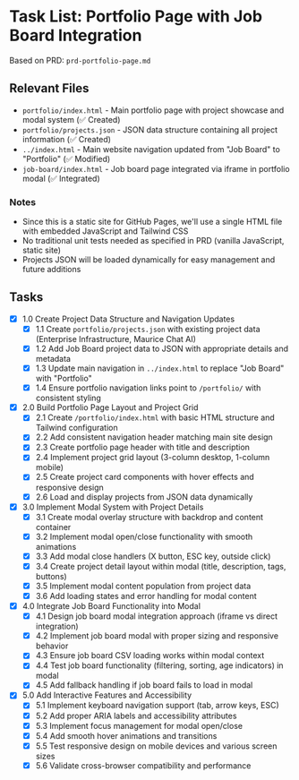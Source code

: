 # Task List: Portfolio Page with Job Board Integration

Based on PRD: `prd-portfolio-page.md`

## Relevant Files

- `portfolio/index.html` - Main portfolio page with project showcase and modal system (✅ Created)
- `portfolio/projects.json` - JSON data structure containing all project information (✅ Created)
- `../index.html` - Main website navigation updated from "Job Board" to "Portfolio" (✅ Modified)
- `job-board/index.html` - Job board page integrated via iframe in portfolio modal (✅ Integrated)

### Notes

- Since this is a static site for GitHub Pages, we'll use a single HTML file with embedded JavaScript and Tailwind CSS
- No traditional unit tests needed as specified in PRD (vanilla JavaScript, static site)
- Projects JSON will be loaded dynamically for easy management and future additions

## Tasks

- [x] 1.0 Create Project Data Structure and Navigation Updates
  - [x] 1.1 Create `portfolio/projects.json` with existing project data (Enterprise Infrastructure, Maurice Chat AI)
  - [x] 1.2 Add Job Board project data to JSON with appropriate details and metadata
  - [x] 1.3 Update main navigation in `../index.html` to replace "Job Board" with "Portfolio"
  - [x] 1.4 Ensure portfolio navigation links point to `/portfolio/` with consistent styling

- [x] 2.0 Build Portfolio Page Layout and Project Grid
  - [x] 2.1 Create `/portfolio/index.html` with basic HTML structure and Tailwind configuration
  - [x] 2.2 Add consistent navigation header matching main site design
  - [x] 2.3 Create portfolio page header with title and description
  - [x] 2.4 Implement project grid layout (3-column desktop, 1-column mobile)
  - [x] 2.5 Create project card components with hover effects and responsive design
  - [x] 2.6 Load and display projects from JSON data dynamically

- [x] 3.0 Implement Modal System with Project Details
  - [x] 3.1 Create modal overlay structure with backdrop and content container
  - [x] 3.2 Implement modal open/close functionality with smooth animations
  - [x] 3.3 Add modal close handlers (X button, ESC key, outside click)
  - [x] 3.4 Create project detail layout within modal (title, description, tags, buttons)
  - [x] 3.5 Implement modal content population from project data
  - [x] 3.6 Add loading states and error handling for modal content

- [x] 4.0 Integrate Job Board Functionality into Modal
  - [x] 4.1 Design job board modal integration approach (iframe vs direct integration)
  - [x] 4.2 Implement job board modal with proper sizing and responsive behavior
  - [x] 4.3 Ensure job board CSV loading works within modal context
  - [x] 4.4 Test job board functionality (filtering, sorting, age indicators) in modal
  - [x] 4.5 Add fallback handling if job board fails to load in modal

- [x] 5.0 Add Interactive Features and Accessibility
  - [x] 5.1 Implement keyboard navigation support (tab, arrow keys, ESC)
  - [x] 5.2 Add proper ARIA labels and accessibility attributes
  - [x] 5.3 Implement focus management for modal open/close
  - [x] 5.4 Add smooth hover animations and transitions
  - [x] 5.5 Test responsive design on mobile devices and various screen sizes
  - [x] 5.6 Validate cross-browser compatibility and performance